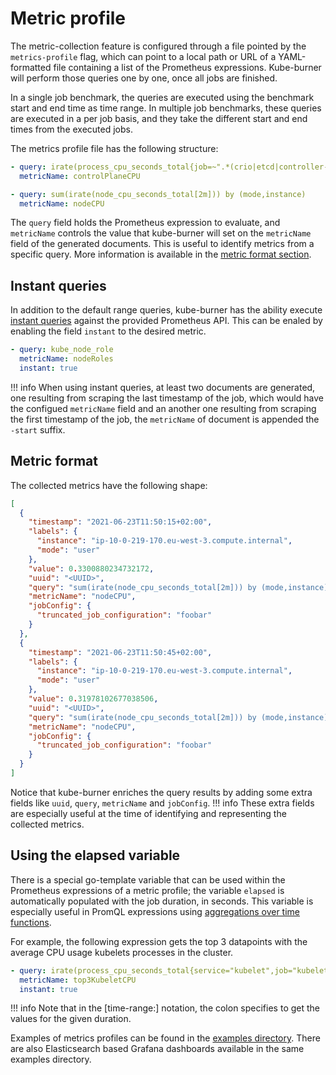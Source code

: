 # Metric profile

The metric-collection feature is configured through a file pointed by the `metrics-profile` flag, which can point to a local path or URL of a YAML-formatted file containing a list of the Prometheus expressions. Kube-burner will perform those queries one by one, once all jobs are finished.

In a single job benchmark, the queries are executed using the benchmark start and end time as time range. In multiple job benchmarks, these queries are executed in a per job basis, and they take the different start and end times from the executed jobs.

The metrics profile file has the following structure:

```yaml
- query: irate(process_cpu_seconds_total{job=~".*(crio|etcd|controller-manager|apiserver|scheduler).*"}[2m])
  metricName: controlPlaneCPU

- query: sum(irate(node_cpu_seconds_total[2m])) by (mode,instance)
  metricName: nodeCPU
```

The `query` field holds the Prometheus expression to evaluate, and `metricName` controls the value that kube-burner will set on the `metricName` field of the generated documents. This is useful to identify metrics from a specific query. More information is available in the [metric format section](#metric-format).

## Instant queries

In addition to the default range queries, kube-burner has the ability execute [instant queries](https://prometheus.io/docs/prometheus/latest/querying/api/#instant-queries) against the provided Prometheus API. This can be enaled by enabling the field `instant` to the desired metric.

```yaml
- query: kube_node_role
  metricName: nodeRoles
  instant: true
```

!!! info
    When using instant queries, at least two documents are generated, one resulting from scraping the last timestamp of the job, which would have the configued `metricName` field and an another one resulting from scraping the first timestamp of the job, the `metricName` of document is appended the `-start` suffix.

## Metric format

The collected metrics have the following shape:

```json
[
  {
    "timestamp": "2021-06-23T11:50:15+02:00",
    "labels": {
      "instance": "ip-10-0-219-170.eu-west-3.compute.internal",
      "mode": "user"
    },
    "value": 0.3300880234732172,
    "uuid": "<UUID>",
    "query": "sum(irate(node_cpu_seconds_total[2m])) by (mode,instance) > 0",
    "metricName": "nodeCPU",
    "jobConfig": {
      "truncated_job_configuration": "foobar"
    }
  },
  {
    "timestamp": "2021-06-23T11:50:45+02:00",
    "labels": {
      "instance": "ip-10-0-219-170.eu-west-3.compute.internal",
      "mode": "user"
    },
    "value": 0.31978102677038506,
    "uuid": "<UUID>",
    "query": "sum(irate(node_cpu_seconds_total[2m])) by (mode,instance) > 0",
    "metricName": "nodeCPU",
    "jobConfig": {
      "truncated_job_configuration": "foobar"
    }
  }
]
```

Notice that kube-burner enriches the query results by adding some extra fields like `uuid`, `query`, `metricName` and `jobConfig`.
!!! info
    These extra fields are especially useful at the time of identifying and representing the collected metrics.

## Using the elapsed variable

There is a special go-template variable that can be used within the Prometheus expressions of a metric profile; the variable `elapsed` is automatically populated with the job duration, in seconds. This variable is especially useful in PromQL expressions using [aggregations over time functions](https://prometheus.io/docs/prometheus/latest/querying/functions/#aggregation_over_time).

For example, the following expression gets the top 3 datapoints with the average CPU usage kubelets processes in the cluster.

```yaml
- query: irate(process_cpu_seconds_total{service="kubelet",job="kubelet"}[2m]) * 100 and on (node) topk(3,avg_over_time(irate(process_cpu_seconds_total{service="kubelet",job="kubelet"}[2m])[{{ .elapsed }}:]))
  metricName: top3KubeletCPU
  instant: true
```

!!! info
    Note that in the [time-range:] notation, the colon specifies to get the values for the given duration.

Examples of metrics profiles can be found in the [examples directory](https://github.com/kube-burner/kube-burner/tree/master/examples/). There are also Elasticsearch based Grafana dashboards available in the same examples directory.
